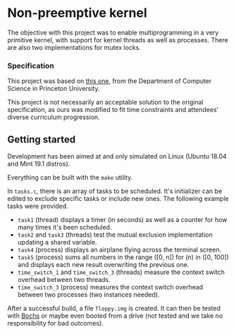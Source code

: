 # Non-preemptive kernel

The objective with this project was to enable multiprogramming in a very primitive kernel,
with support for kernel threads as well as processes. There are also two implementations for mutex locks.


### Specification

This project was based on [this one](https://www.cs.princeton.edu/courses/archive/fall19/cos318/projects/project2/p2.html), from the Department of Computer Science in Princeton University.

This project is not necessarily an acceptable solution to the original specification, as ours was modified to fit time constraints and attendees' diverse curriculum progression.


## Getting started

Development has been aimed at and only simulated on Linux (Ubuntu 18.04 and Mint 19.1 distros).

Everything can be built with the `make` utility.

In `tasks.c`, there is an array of tasks to be scheduled. It's initializer can be edited to exclude specific tasks or include new ones.
The following example tasks were provided.

- `task1` (thread) displays a timer (in seconds) as well as a counter for how many times it's been scheduled.
- `task2` and `task3` (threads) test the mutual exclusion implementation updating a shared variable.
- `task4` (process) displays an airplane flying across the terminal screen.
- `task5` (process) sums all numbers in the range \([0, n]\) for \(n\) in \([0, 100]\) and displays each new result overwriting the previous one.
- `time_switch_1` and `time_switch_3` (threads) measure the context switch overhead between two threads.
- `time_switch_3` (process) measures the context switch overhead between two processes (two instances needed).

After a successful build, a file `floppy.img` is created. It can then be tested with [Bochs](http://bochs.sourceforge.net/) or maybe even booted from a drive (not tested and we take no responsibility for bad outcomes).
